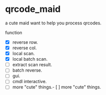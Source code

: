 # qrcode_maid
a cute maid want to help you process qrcodes.

function

- [x] reverse row.
- [x] reverse col.
- [x] local scan.
- [x] local batch scan.
- [ ] extract scan result.
- [ ] batch reverse.
- [ ] gui.
- [ ] cmdl interactive.
- [ ] more "cute" things.- [ ] more "cute" things.
